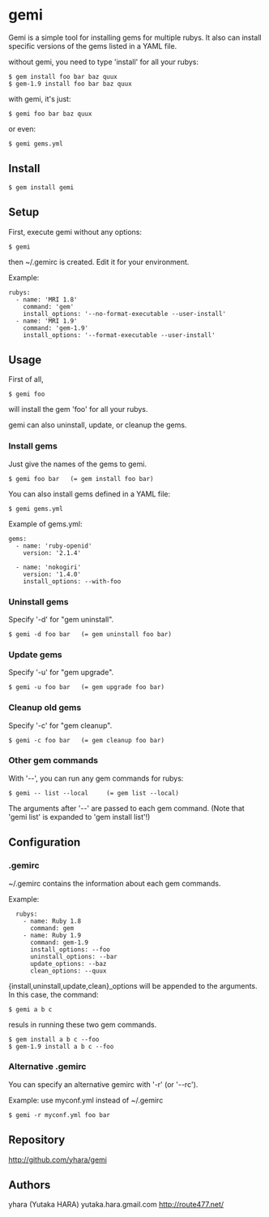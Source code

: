 gemi
====

Gemi is a simple tool for installing gems for multiple rubys.
It also can install specific versions of the gems listed in a YAML file.

without gemi, you need to type 'install' for all your rubys:

    $ gem install foo bar baz quux
    $ gem-1.9 install foo bar baz quux

with gemi, it's just:

    $ gemi foo bar baz quux

or even:

    $ gemi gems.yml

Install
-------

    $ gem install gemi

Setup
-----

First, execute gemi without any options:

    $ gemi

then ~/.gemirc is created. Edit it for your environment.

Example:

    rubys: 
      - name: 'MRI 1.8'
        command: 'gem'
        install_options: '--no-format-executable --user-install'
      - name: 'MRI 1.9'
        command: 'gem-1.9'
        install_options: '--format-executable --user-install'

Usage
-----

First of all,

    $ gemi foo

will install the gem 'foo' for all your rubys.

gemi can also uninstall, update, or cleanup the gems.

### Install gems

Just give the names of the gems to gemi.

    $ gemi foo bar   (= gem install foo bar)

You can also install gems defined in a YAML file:

    $ gemi gems.yml

Example of gems.yml:

    gems:
      - name: 'ruby-openid'
        version: '2.1.4'

      - name: 'nokogiri'
        version: '1.4.0'
        install_options: --with-foo

### Uninstall gems

Specify '-d' for "gem uninstall".

    $ gemi -d foo bar   (= gem uninstall foo bar)

### Update gems

Specify '-u' for "gem upgrade".

    $ gemi -u foo bar   (= gem upgrade foo bar)

### Cleanup old gems

Specify '-c' for "gem cleanup".

    $ gemi -c foo bar   (= gem cleanup foo bar)

### Other gem commands

With '--', you can run any gem commands for rubys:

    $ gemi -- list --local     (= gem list --local)

The arguments after '--' are passed to each gem command.
(Note that 'gemi list' is expanded to 'gem install list'!)

Configuration
-------------

### .gemirc

~/.gemirc contains the information about each gem commands.

Example:

      rubys:
        - name: Ruby 1.8
          command: gem
        - name: Ruby 1.9
          command: gem-1.9
          install_options: --foo
          uninstall_options: --bar
          update_options: --baz
          clean_options: --quux

{install,uninstall,update,clean}_options will be appended to the
arguments. In this case, the command:

    $ gemi a b c

resuls in running these two gem commands.

    $ gem install a b c --foo
    $ gem-1.9 install a b c --foo

### Alternative .gemirc

You can specify an alternative gemirc with '-r' (or '--rc').

Example: use myconf.yml instead of ~/.gemirc

    $ gemi -r myconf.yml foo bar

Repository
----------

http://github.com/yhara/gemi

Authors
-------

yhara (Yutaka HARA) yutaka.hara.gmail.com
http://route477.net/
